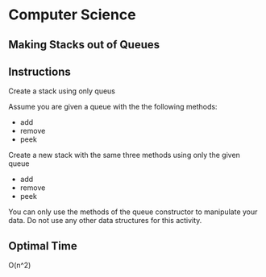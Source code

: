 # Computer Science

## Making Stacks out of Queues

## Instructions

Create a stack using only queus

Assume you are given a queue with the the following methods:

- add
- remove
- peek

Create a new stack with the same three methods using only the given queue

- add
- remove
- peek

You can only use the methods of the queue constructor to manipulate your data. Do not use any other data structures for this activity.

## Optimal Time
O(n^2)